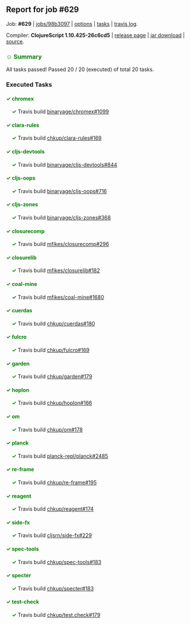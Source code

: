 ## Report for job #629

Job: **#629** | [jobs/98b3097](https://github.com/cljs-oss/canary/commit/98b3097b7225de2ecfcf7a45abe6dec2ea9c1f54) | [options](options.edn) | [tasks](tasks.edn) | [travis log](https://travis-ci.org/cljs-oss/canary/builds/444777637).

Compiler: **ClojureScript 1.10.425-26c6cd5** | [release page](https://github.com/cljs-oss/canary/releases/tag/r1.10.425-26c6cd5) | [jar download](https://github.com/cljs-oss/canary/releases/download/r1.10.425-26c6cd5/clojurescript-1.10.425-26c6cd5.jar) | [source](https://github.com/mfikes/clojurescript/commit/26c6cd55bea476e2ccee419e7b6a91adf8f4134c).

### <b style='color:green'>☺ Summary</b>

All tasks passed! Passed 20 / 20 (executed) of total 20 tasks.

### Executed Tasks

#### <b style='color:green'>&#x2713; chromex</b>
&nbsp;&nbsp;&nbsp;&nbsp;<b style='color:green'>&#x2713;</b> Travis build [binaryage/chromex#1099](https://travis-ci.org/binaryage/chromex/builds/444780960)<br>

#### <b style='color:green'>&#x2713; clara-rules</b>
&nbsp;&nbsp;&nbsp;&nbsp;<b style='color:green'>&#x2713;</b> Travis build [chkup/clara-rules#169](https://travis-ci.org/chkup/clara-rules/builds/444780968)<br>

#### <b style='color:green'>&#x2713; cljs-devtools</b>
&nbsp;&nbsp;&nbsp;&nbsp;<b style='color:green'>&#x2713;</b> Travis build [binaryage/cljs-devtools#844](https://travis-ci.org/binaryage/cljs-devtools/builds/444780974)<br>

#### <b style='color:green'>&#x2713; cljs-oops</b>
&nbsp;&nbsp;&nbsp;&nbsp;<b style='color:green'>&#x2713;</b> Travis build [binaryage/cljs-oops#716](https://travis-ci.org/binaryage/cljs-oops/builds/444780983)<br>

#### <b style='color:green'>&#x2713; cljs-zones</b>
&nbsp;&nbsp;&nbsp;&nbsp;<b style='color:green'>&#x2713;</b> Travis build [binaryage/cljs-zones#368](https://travis-ci.org/binaryage/cljs-zones/builds/444780986)<br>

#### <b style='color:green'>&#x2713; closurecomp</b>
&nbsp;&nbsp;&nbsp;&nbsp;<b style='color:green'>&#x2713;</b> Travis build [mfikes/closurecomp#296](https://travis-ci.org/mfikes/closurecomp/builds/444781005)<br>

#### <b style='color:green'>&#x2713; closurelib</b>
&nbsp;&nbsp;&nbsp;&nbsp;<b style='color:green'>&#x2713;</b> Travis build [mfikes/closurelib#182](https://travis-ci.org/mfikes/closurelib/builds/444781003)<br>

#### <b style='color:green'>&#x2713; coal-mine</b>
&nbsp;&nbsp;&nbsp;&nbsp;<b style='color:green'>&#x2713;</b> Travis build [mfikes/coal-mine#1680](https://travis-ci.org/mfikes/coal-mine/builds/444781035)<br>

#### <b style='color:green'>&#x2713; cuerdas</b>
&nbsp;&nbsp;&nbsp;&nbsp;<b style='color:green'>&#x2713;</b> Travis build [chkup/cuerdas#180](https://travis-ci.org/chkup/cuerdas/builds/444781040)<br>

#### <b style='color:green'>&#x2713; fulcro</b>
&nbsp;&nbsp;&nbsp;&nbsp;<b style='color:green'>&#x2713;</b> Travis build [chkup/fulcro#169](https://travis-ci.org/chkup/fulcro/builds/444781031)<br>

#### <b style='color:green'>&#x2713; garden</b>
&nbsp;&nbsp;&nbsp;&nbsp;<b style='color:green'>&#x2713;</b> Travis build [chkup/garden#179](https://travis-ci.org/chkup/garden/builds/444781133)<br>

#### <b style='color:green'>&#x2713; hoplon</b>
&nbsp;&nbsp;&nbsp;&nbsp;<b style='color:green'>&#x2713;</b> Travis build [chkup/hoplon#166](https://travis-ci.org/chkup/hoplon/builds/444781049)<br>

#### <b style='color:green'>&#x2713; om</b>
&nbsp;&nbsp;&nbsp;&nbsp;<b style='color:green'>&#x2713;</b> Travis build [chkup/om#178](https://travis-ci.org/chkup/om/builds/444781068)<br>

#### <b style='color:green'>&#x2713; planck</b>
&nbsp;&nbsp;&nbsp;&nbsp;<b style='color:green'>&#x2713;</b> Travis build [planck-repl/planck#2485](https://travis-ci.org/planck-repl/planck/builds/444781314)<br>

#### <b style='color:green'>&#x2713; re-frame</b>
&nbsp;&nbsp;&nbsp;&nbsp;<b style='color:green'>&#x2713;</b> Travis build [chkup/re-frame#195](https://travis-ci.org/chkup/re-frame/builds/444781139)<br>

#### <b style='color:green'>&#x2713; reagent</b>
&nbsp;&nbsp;&nbsp;&nbsp;<b style='color:green'>&#x2713;</b> Travis build [chkup/reagent#174](https://travis-ci.org/chkup/reagent/builds/444781207)<br>

#### <b style='color:green'>&#x2713; side-fx</b>
&nbsp;&nbsp;&nbsp;&nbsp;<b style='color:green'>&#x2713;</b> Travis build [cljsrn/side-fx#229](https://travis-ci.org/cljsrn/side-fx/builds/444781162)<br>

#### <b style='color:green'>&#x2713; spec-tools</b>
&nbsp;&nbsp;&nbsp;&nbsp;<b style='color:green'>&#x2713;</b> Travis build [chkup/spec-tools#183](https://travis-ci.org/chkup/spec-tools/builds/444781260)<br>

#### <b style='color:green'>&#x2713; specter</b>
&nbsp;&nbsp;&nbsp;&nbsp;<b style='color:green'>&#x2713;</b> Travis build [chkup/specter#183](https://travis-ci.org/chkup/specter/builds/444781237)<br>

#### <b style='color:green'>&#x2713; test-check</b>
&nbsp;&nbsp;&nbsp;&nbsp;<b style='color:green'>&#x2713;</b> Travis build [chkup/test.check#179](https://travis-ci.org/chkup/test.check/builds/444781178)<br>
